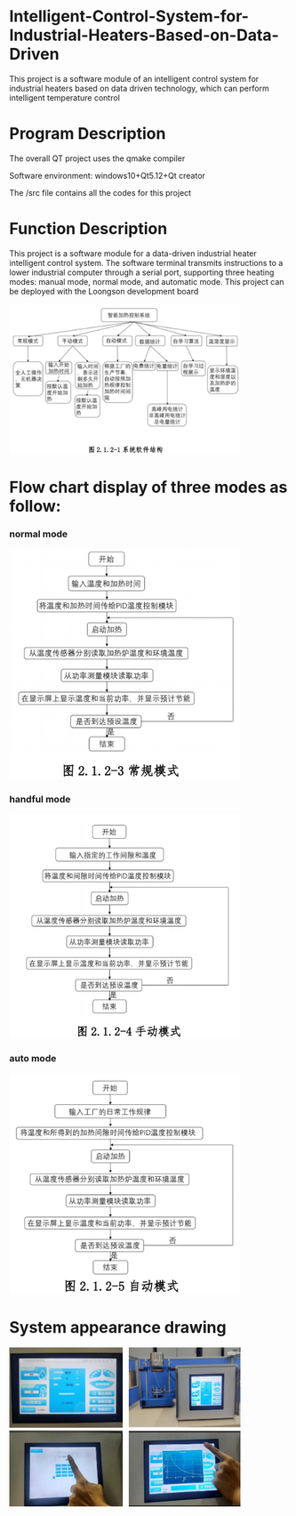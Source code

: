 # Intelligent-Control-System-for-Industrial-Heaters-Based-on-Data-Driven
This project is a software module of an intelligent control system for industrial heaters based on data driven technology, which can perform intelligent temperature control

# Program Description
The overall QT project uses the qmake compiler

Software environment: windows10+Qt5.12+Qt creator

The /src file contains all the codes for this project

# Function Description
This project is a software module for a data-driven industrial heater intelligent control system. The software terminal transmits instructions to a lower industrial computer through a serial port, supporting three heating modes: manual mode, normal mode, and automatic mode. This project can be deployed with the Loongson development board


<img width="416" alt="image" src="https://github.com/Max-luo-song/Intelligent-Control-System-for-Industrial-Heaters-Based-on-Data-Driven/blob/main/image/system%20structure.png">

# Flow chart display of three modes as follow:

### normal mode
<img width="416" alt="image" src="https://github.com/Max-luo-song/Intelligent-Control-System-for-Industrial-Heaters-Based-on-Data-Driven/blob/main/image/normal%20pattern.png">

### handful mode
<img width="416" alt="image" src="https://github.com/Max-luo-song/Intelligent-Control-System-for-Industrial-Heaters-Based-on-Data-Driven/blob/main/image/handful%20pattern.png">

### auto mode
<img width="416" alt="image" src="https://github.com/Max-luo-song/Intelligent-Control-System-for-Industrial-Heaters-Based-on-Data-Driven/blob/main/image/auto%20pattern.png">

# System appearance drawing
<img width="416" alt="image" src="https://github.com/Max-luo-song/Intelligent-Control-System-for-Industrial-Heaters-Based-on-Data-Driven/blob/main/image/system%20ui.png">
